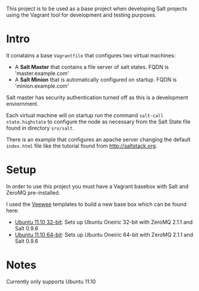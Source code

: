 This project is to be used as a base project when developing Salt projects using the Vagrant tool for development and testing purposes.

# Intro #

It conatains a base `Vagrantfile` that configures two virtual machines:

* A **Salt Master** that contains a file server of salt states. FQDN is 'master.example.com'
* A **Salt Minion** that is automatically configured on startup. FQDN is 'minion.example.com'

Salt master has security authentication turned off as this is a development enviornment.

Each virtual machine will on startup run the command `salt-call state.highstate` to configure the node as necessary from the Salt State file found in directory `srv/salt`.

There is an example that configures an apache server changing the default `index.html` file like the tutorial found from http://saltstack.org.

# Setup #

In order to use this project you must have a Vagrant basebox with Salt and ZeroMQ pre-installed.

I used the [Veewee](https://github.com/jedi4ever/veewee) templates to build a new base box which can
be found here:
* [Ubuntu 11.10 32-bit](https://github.com/mattmcclean/veewee/tree/master/templates/ubuntu-11.10-server-i386-salt096): Sets up Ubuntu Oneiric 32-bit with ZeroMQ 2.1.1 and Salt 0.9.6 
* [Ubuntu 11.10 64-bit](https://github.com/mattmcclean/veewee/tree/master/templates/ubuntu-11.10-server-amd64-salt096): Sets up Ubuntu Oneiric 64-bit with ZeroMQ 2.1.1 and Salt 0.9.6 

# Notes

Currently only supports Ubuntu 11.10